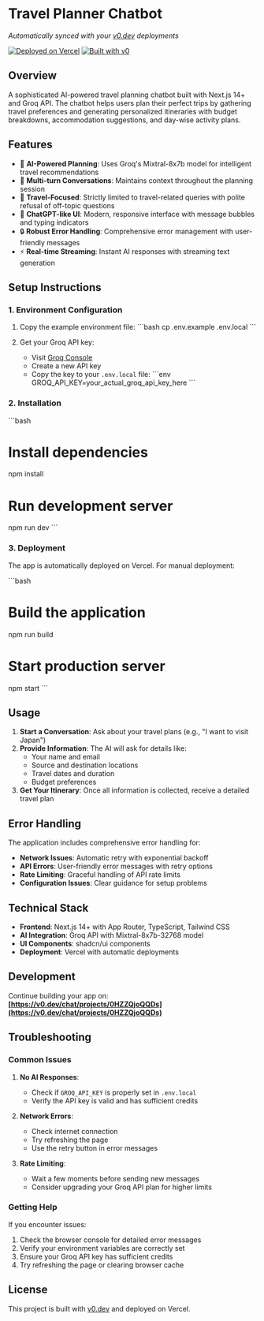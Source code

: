 # Travel Planner Chatbot

*Automatically synced with your [v0.dev](https://v0.dev) deployments*

[![Deployed on Vercel](https://img.shields.io/badge/Deployed%20on-Vercel-black?style=for-the-badge&logo=vercel)](https://vercel.com/reaserch-linearloops-projects/v0-travel-planner-chatbot)
[![Built with v0](https://img.shields.io/badge/Built%20with-v0.dev-black?style=for-the-badge)](https://v0.dev/chat/projects/0HZZQjoQQDs)

## Overview

A sophisticated AI-powered travel planning chatbot built with Next.js 14+ and Groq API. The chatbot helps users plan their perfect trips by gathering travel preferences and generating personalized itineraries with budget breakdowns, accommodation suggestions, and day-wise activity plans.

## Features

- 🤖 **AI-Powered Planning**: Uses Groq's Mixtral-8x7b model for intelligent travel recommendations
- 💬 **Multi-turn Conversations**: Maintains context throughout the planning session
- 🎯 **Travel-Focused**: Strictly limited to travel-related queries with polite refusal of off-topic questions
- 📱 **ChatGPT-like UI**: Modern, responsive interface with message bubbles and typing indicators
- 🔒 **Robust Error Handling**: Comprehensive error management with user-friendly messages
- ⚡ **Real-time Streaming**: Instant AI responses with streaming text generation

## Setup Instructions

### 1. Environment Configuration

1. Copy the example environment file:
   \`\`\`bash
   cp .env.example .env.local
   \`\`\`

2. Get your Groq API key:
   - Visit [Groq Console](https://console.groq.com/keys)
   - Create a new API key
   - Copy the key to your `.env.local` file:
   \`\`\`env
   GROQ_API_KEY=your_actual_groq_api_key_here
   \`\`\`

### 2. Installation

\`\`\`bash
# Install dependencies
npm install

# Run development server
npm run dev
\`\`\`

### 3. Deployment

The app is automatically deployed on Vercel. For manual deployment:

\`\`\`bash
# Build the application
npm run build

# Start production server
npm start
\`\`\`

## Usage

1. **Start a Conversation**: Ask about your travel plans (e.g., "I want to visit Japan")
2. **Provide Information**: The AI will ask for details like:
   - Your name and email
   - Source and destination locations
   - Travel dates and duration
   - Budget preferences
3. **Get Your Itinerary**: Once all information is collected, receive a detailed travel plan

## Error Handling

The application includes comprehensive error handling for:

- **Network Issues**: Automatic retry with exponential backoff
- **API Errors**: User-friendly error messages with retry options
- **Rate Limiting**: Graceful handling of API rate limits
- **Configuration Issues**: Clear guidance for setup problems

## Technical Stack

- **Frontend**: Next.js 14+ with App Router, TypeScript, Tailwind CSS
- **AI Integration**: Groq API with Mixtral-8x7b-32768 model
- **UI Components**: shadcn/ui components
- **Deployment**: Vercel with automatic deployments

## Development

Continue building your app on:
**[https://v0.dev/chat/projects/0HZZQjoQQDs](https://v0.dev/chat/projects/0HZZQjoQQDs)**

## Troubleshooting

### Common Issues

1. **No AI Responses**:
   - Check if `GROQ_API_KEY` is properly set in `.env.local`
   - Verify the API key is valid and has sufficient credits

2. **Network Errors**:
   - Check internet connection
   - Try refreshing the page
   - Use the retry button in error messages

3. **Rate Limiting**:
   - Wait a few moments before sending new messages
   - Consider upgrading your Groq API plan for higher limits

### Getting Help

If you encounter issues:
1. Check the browser console for detailed error messages
2. Verify your environment variables are correctly set
3. Ensure your Groq API key has sufficient credits
4. Try refreshing the page or clearing browser cache

## License

This project is built with [v0.dev](https://v0.dev) and deployed on Vercel.
